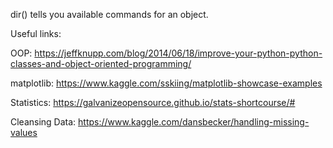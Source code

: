 dir() tells you available commands for an object.


Useful links:

OOP:
https://jeffknupp.com/blog/2014/06/18/improve-your-python-python-classes-and-object-oriented-programming/

matplotlib:
https://www.kaggle.com/sskiing/matplotlib-showcase-examples

Statistics:
https://galvanizeopensource.github.io/stats-shortcourse/#

Cleansing Data:
https://www.kaggle.com/dansbecker/handling-missing-values
